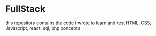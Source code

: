 # FullStack
 this repository contains the code i wrote to learn and test HTML, CSS, Javascript, react, sql, php concepts

